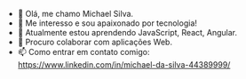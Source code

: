 - 👋 Olá, me chamo Michael Silva.
- 👀 Me interesso e sou apaixonado por tecnologia! 
- 🌱 Atualmente estou aprendendo JavaScript, React, Angular.
- 💞️ Procuro colaborar com aplicações Web.
- 📫 Como entrar em contato comigo: https://www.linkedin.com/in/michael-da-silva-44389999/

<!---
Michael-Silvaa/Michael-Silvaa is a ✨ special ✨ repository because its `README.md` (this file) appears on your GitHub profile.
You can click the Preview link to take a look at your changes.
--->
